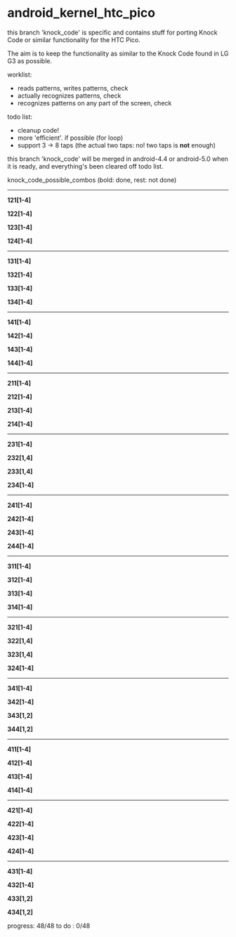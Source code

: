 android_kernel_htc_pico
=======================


this branch 'knock_code' is specific and contains stuff for porting Knock Code
or similar functionality for the HTC Pico.

The aim is to keep the functionality as similar to the Knock Code found in LG G3
as possible.

worklist:
* reads patterns, writes patterns, check
* actually recognizes patterns, check
* recognizes patterns on any part of the screen, check

todo list:
* cleanup code!
* more 'efficient'. if possible (for loop)
* support 3 -> 8 taps (the actual two taps: no! two taps is **not** enough)

this branch 'knock_code' will be merged in android-4.4 or android-5.0 when it is
ready, and everything's been cleared off todo list.


knock\_code\_possible_combos (bold: done, rest: not done)

---

**121[1-4]**

**122[1-4]**

**123[1-4]**

**124[1-4]**

---

**131[1-4]**

**132[1-4]**

**133[1-4]**

**134[1-4]**

---

**141[1-4]**

**142[1-4]**

**143[1-4]**

**144[1-4]**

---

**211[1-4]**

**212[1-4]**

**213[1-4]**

**214[1-4]**


---

**231[1-4]**

**232[1,4]**

**233[1,4]**

**234[1-4]**


---

**241[1-4]**

**242[1-4]**

**243[1-4]**

**244[1-4]**


---

**311[1-4]**

**312[1-4]**

**313[1-4]**

**314[1-4]**

---

**321[1-4]**

**322[1,4]**

**323[1,4]**

**324[1-4]**


---

**341[1-4]**

**342[1-4]**

**343[1,2]**

**344[1,2]**


---

**411[1-4]**

**412[1-4]**

**413[1-4]**

**414[1-4]**


---

**421[1-4]**

**422[1-4]**

**423[1-4]**

**424[1-4]**


---

**431[1-4]**

**432[1-4]**

**433[1,2]**

**434[1,2]**


progress: 48/48
to do   : 0/48
